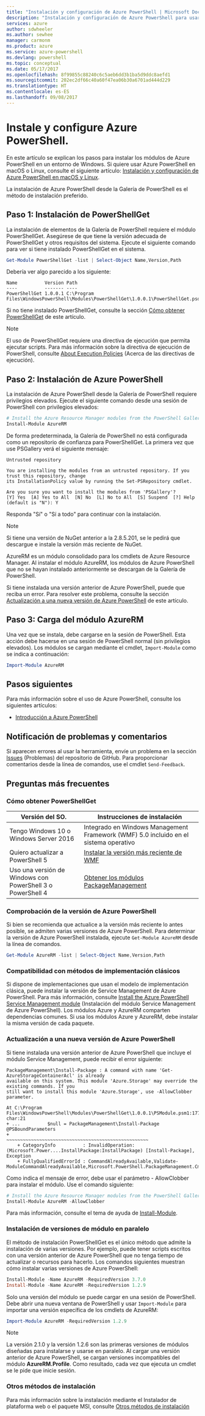 ```yaml
---
title: "Instalación y configuración de Azure PowerShell | Microsoft Docs"
description: "Instalación y configuración de Azure PowerShell para usarlo por primera vez."
services: azure
author: sdwheeler
ms.author: sewhee
manager: carmonm
ms.product: azure
ms.service: azure-powershell
ms.devlang: powershell
ms.topic: conceptual
ms.date: 05/17/2017
ms.openlocfilehash: 8f99855c88240c6c5aeb6dd3b1ba5d9ddc8aefd1
ms.sourcegitcommit: 202ec2df66c40a60f47ea06b30a6701ad444d229
ms.translationtype: HT
ms.contentlocale: es-ES
ms.lasthandoff: 09/08/2017
---
```

# <a name="install-and-configure-azure-powershell"></a>Instale y configure Azure PowerShell.

En este artículo se explican los pasos para instalar los módulos de Azure PowerShell en un entorno de Windows.
Si quiere usar Azure PowerShell en macOS o Linux, consulte el siguiente artículo: [Instalación y configuración de Azure PowerShell en macOS y Linux](install-azureps-maclinux.md).

La instalación de Azure PowerShell desde la Galería de PowerShell es el método de instalación preferido.

## <a name="step-1-install-powershellget"></a>Paso 1: Instalación de PowerShellGet

La instalación de elementos de la Galería de PowerShell requiere el módulo PowerShellGet. Asegúrese de que tiene la versión adecuada de PowerShellGet y otros requisitos del sistema. Ejecute el siguiente comando para ver si tiene instalado PowerShellGet en el sistema.

```powershell
Get-Module PowerShellGet -list | Select-Object Name,Version,Path
```

Debería ver algo parecido a los siguiente:

```
Name          Version Path
----          ------- ----
PowerShellGet 1.0.0.1 C:\Program Files\WindowsPowerShell\Modules\PowerShellGet\1.0.0.1\PowerShellGet.psd1
```

Si no tiene instalado PowerShellGet, consulte la sección [Cómo obtener PowerShellGet](#how-to-get-powershellget) de este artículo.

> [!NOTE]
> El uso de PowerShellGet requiere una directiva de ejecución que permita ejecutar scripts. Para más información sobre la directiva de ejecución de PowerShell, consulte [About Execution Policies](https://msdn.microsoft.com/powershell/reference/5.1/microsoft.powershell.core/about/about_execution_policies) (Acerca de las directivas de ejecución).

## <a name="step-2-install-azure-powershell"></a>Paso 2: Instalación de Azure PowerShell

La instalación de Azure PowerShell desde la Galería de PowerShell requiere privilegios elevados. Ejecute el siguiente comando desde una sesión de PowerShell con privilegios elevados:

```powershell
# Install the Azure Resource Manager modules from the PowerShell Gallery
Install-Module AzureRM
```

De forma predeterminada, la Galería de PowerShell no está configurada como un repositorio de confianza para PowerShellGet. La primera vez que use PSGallery verá el siguiente mensaje:

```
Untrusted repository

You are installing the modules from an untrusted repository. If you trust this repository, change
its InstallationPolicy value by running the Set-PSRepository cmdlet.

Are you sure you want to install the modules from 'PSGallery'?
[Y] Yes  [A] Yes to All  [N] No  [L] No to All  [S] Suspend  [?] Help (default is "N"): Y
```

Responda "Sí" o "Sí a todo" para continuar con la instalación.

> [!NOTE]
> Si tiene una versión de NuGet anterior a la 2.8.5.201, se le pedirá que descargue e instale la versión más reciente de NuGet.

AzureRM es un módulo consolidado para los cmdlets de Azure Resource Manager. Al instalar el módulo AzureRM, los módulos de Azure PowerShell que no se hayan instalado anteriormente se descargan de la Galería de PowerShell.

Si tiene instalada una versión anterior de Azure PowerShell, puede que reciba un error. Para resolver este problema, consulte la sección [Actualización a una nueva versión de Azure PowerShell](#update-azps) de este artículo.

## <a name="step-3-load-the-azurerm-module"></a>Paso 3: Carga del módulo AzureRM
Una vez que se instala, debe cargarse en la sesión de PowerShell. Esta acción debe hacerse en una sesión de PowerShell normal (sin privilegios elevados). Los módulos se cargan mediante el cmdlet, `Import-Module` como se indica a continuación:

```powershell
Import-Module AzureRM
```

## <a name="next-steps"></a>Pasos siguientes

Para más información sobre el uso de Azure PowerShell, consulte los siguientes artículos:

* [Introducción a Azure PowerShell](get-started-azureps.md)

## <a name="reporting-issues-and-feedback"></a>Notificación de problemas y comentarios

Si aparecen errores al usar la herramienta, envíe un problema en la sección [Issues](https://github.com/Azure/azure-powershell/issues) (Problemas) del repositorio de GitHub. Para proporcionar comentarios desde la línea de comandos, use el cmdlet `Send-Feedback`.

## <a name="frequently-asked-questions"></a>Preguntas más frecuentes

### <a name="how-to-get-powershellget"></a>Cómo obtener PowerShellGet

|Versión del SO.|Instrucciones de instalación|
|---|---|
|Tengo Windows 10 o Windows Server 2016|Integrado en Windows Management Framework (WMF) 5.0 incluido en el sistema operativo|
|Quiero actualizar a PowerShell 5|[Instalar la versión más reciente de WMF](https://www.microsoft.com/en-us/download/details.aspx?id=54616)|
|Uso una versión de Windows con PowerShell 3 o PowerShell 4|[Obtener los módulos PackageManagement](http://go.microsoft.com/fwlink/?LinkID=746217)|

<a id="helpmechoose"></a>
### <a name="checking-the-version-of-azure-powershell"></a>Comprobación de la versión de Azure PowerShell

Si bien se recomienda que actualice a la versión más reciente lo antes posible, se admiten varias versiones de Azure PowerShell. Para determinar la versión de Azure PowerShell instalada, ejecute `Get-Module AzureRM` desde la línea de comandos.

```powershell
Get-Module AzureRM -list | Select-Object Name,Version,Path
```

### <a name="support-for-classic-deployment-methods"></a>Compatibilidad con métodos de implementación clásicos

Si dispone de implementaciones que usan el modelo de implementación clásica, puede instalar la versión de Service Management de Azure PowerShell. Para más información, consulte [Install the Azure PowerShell Service Management module](/powershell/azure/servicemanagement/install-azure-ps) (Instalación del módulo Service Management de Azure PowerShell). Los módulos Azure y AzureRM comparten dependencias comunes. Si usa los módulos Azure y AzureRM, debe instalar la misma versión de cada paquete.

### <a id="update-azps"></a>Actualización a una nueva versión de Azure PowerShell

Si tiene instalada una versión anterior de Azure PowerShell que incluye el módulo Service Management, puede recibir el error siguiente:

```
PackageManagement\Install-Package : A command with name 'Get-AzureStorageContainerAcl' is already
available on this system. This module 'Azure.Storage' may override the existing commands. If you
still want to install this module 'Azure.Storage', use -AllowClobber parameter.

At C:\Program Files\WindowsPowerShell\Modules\PowerShellGet\1.0.0.1\PSModule.psm1:1772 char:21
+ ...          $null = PackageManagement\Install-Package @PSBoundParameters
+                      ~~~~~~~~~~~~~~~~~~~~~~~~~~~~~~~~~~~~~~~~~~~~~~~~~~~~
    + CategoryInfo          : InvalidOperation: (Microsoft.Power....InstallPackage:InstallPackage) [Install-Package], Exception
    + FullyQualifiedErrorId : CommandAlreadyAvailable,Validate-ModuleCommandAlreadyAvailable,Microsoft.PowerShell.PackageManagement.Cmdlets.InstallPackage
```

Como indica el mensaje de error, debe usar el parámetro - AllowClobber para instalar el módulo. Use el comando siguiente:

```powershell
# Install the Azure Resource Manager modules from the PowerShell Gallery
Install-Module AzureRM -AllowClobber
```

Para más información, consulte el tema de ayuda de [Install-Module](https://msdn.microsoft.com/powershell/reference/5.1/PowerShellGet/install-module).

### <a name="installing-module-versions-side-by-side"></a>Instalación de versiones de módulo en paralelo

El método de instalación PowerShellGet es el único método que admite la instalación de varias versiones. Por ejemplo, puede tener scripts escritos con una versión anterior de Azure PowerShell que no tenga tiempo de actualizar o recursos para hacerlo. Los comandos siguientes muestran cómo instalar varias versiones de Azure PowerShell:

```powershell
Install-Module -Name AzureRM -RequiredVersion 3.7.0
Install-Module -Name AzureRM -RequiredVersion 1.2.9
```

Solo una versión del módulo se puede cargar en una sesión de PowerShell. Debe abrir una nueva ventana de PowerShell y usar `Import-Module` para importar una versión específica de los cmdlets de AzureRM:

```powershell
Import-Module AzureRM -RequiredVersion 1.2.9
```

> [!NOTE]
> La versión 2.1.0 y la versión 1.2.6 son las primeras versiones de módulos diseñadas para instalarse y usarse en paralelo. Al cargar una versión anterior de Azure PowerShell, se cargan versiones incompatibles del módulo **AzureRM.Profile**. Como resultado, cada vez que ejecuta un cmdlet se le pide que inicie sesión.

### <a name="other-installation-methods"></a>Otros métodos de instalación

Para más información sobre la instalación mediante el Instalador de plataforma web o el paquete MSI, consulte [Otros métodos de instalación](other-install.md)
